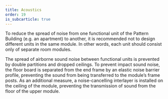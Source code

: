 ```yaml
---
title: Acoustics
order: 19
is_subcarticle: true
---
```

To reduce the spread of noise from one functional unit of the Pattern Building (e.g. an apartment) to another, it is recommended not to design different units in the same module. In other words, each unit should consist only of separate room modules.

The spread of airborne sound noise between functional units is prevented by double partitions and dropped ceilings. To prevent impact sound noise, the floor board is separated from the end frame by an elastic noise barrier profile, preventing the sound from being transferred to the module’s frame posts. As an additional measure, a noise-cancelling interlayer is installed on the ceiling of the module, preventing the transmission of sound from the floor of the upper module.